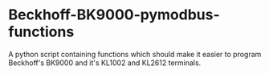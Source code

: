 # Beckhoff-BK9000-pymodbus-functions
A python script containing functions which should make it easier to program Beckhoff's BK9000 and it's KL1002 and KL2612 terminals.
